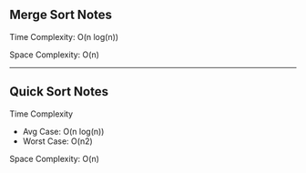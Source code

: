 ## Merge Sort Notes

Time Complexity: O(n log(n))

Space Complexity: O(n)

---

## Quick Sort Notes


Time Complexity
- Avg Case: O(n log(n))
- Worst Case: O(n2)

Space Complexity: O(n)

